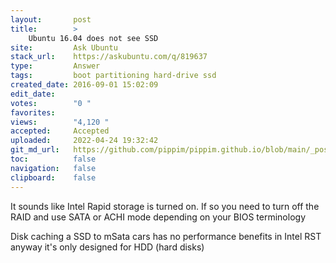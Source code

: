 ```yaml
---
layout:       post
title:        >
    Ubuntu 16.04 does not see SSD
site:         Ask Ubuntu
stack_url:    https://askubuntu.com/q/819637
type:         Answer
tags:         boot partitioning hard-drive ssd
created_date: 2016-09-01 15:02:09
edit_date:    
votes:        "0 "
favorites:    
views:        "4,120 "
accepted:     Accepted
uploaded:     2022-04-24 19:32:42
git_md_url:   https://github.com/pippim/pippim.github.io/blob/main/_posts/2016/2016-09-01-Ubuntu-16.04-does-not-see-SSD.md
toc:          false
navigation:   false
clipboard:    false
---
```


It sounds like Intel Rapid storage is turned on. If so you need to turn off the RAID and use SATA or ACHI mode depending on your BIOS terminology

Disk caching a SSD to mSata cars has no performance benefits in Intel RST anyway it's only designed for HDD (hard disks)
